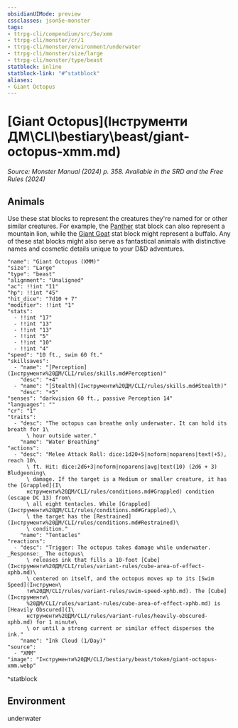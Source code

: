 ```yaml
---
obsidianUIMode: preview
cssclasses: json5e-monster
tags:
- ttrpg-cli/compendium/src/5e/xmm
- ttrpg-cli/monster/cr/1
- ttrpg-cli/monster/environment/underwater
- ttrpg-cli/monster/size/large
- ttrpg-cli/monster/type/beast
statblock: inline
statblock-link: "#^statblock"
aliases:
- Giant Octopus
---
```

# [Giant Octopus](Інструменти ДМ\CLI\bestiary\beast/giant-octopus-xmm.md)
*Source: Monster Manual (2024) p. 358. Available in the <span title='Systems Reference Document (5.2)'>SRD</span> and the Free Rules (2024)*  

## Animals

Use these stat blocks to represent the creatures they're named for or other similar creatures. For example, the [Panther](Інструменти%20ДМ/CLI/bestiary/beast/panther-xmm.md) stat block can also represent a mountain lion, while the [Giant Goat](Інструменти%20ДМ/CLI/bestiary/beast/giant-goat-xmm.md) stat block might represent a buffalo. Any of these stat blocks might also serve as fantastical animals with distinctive names and cosmetic details unique to your D&D adventures.

```statblock
"name": "Giant Octopus (XMM)"
"size": "Large"
"type": "beast"
"alignment": "Unaligned"
"ac": !!int "11"
"hp": !!int "45"
"hit_dice": "7d10 + 7"
"modifier": !!int "1"
"stats":
  - !!int "17"
  - !!int "13"
  - !!int "13"
  - !!int "5"
  - !!int "10"
  - !!int "4"
"speed": "10 ft., swim 60 ft."
"skillsaves":
  - "name": "[Perception](Інструменти%20ДМ/CLI/rules/skills.md#Perception)"
    "desc": "+4"
  - "name": "[Stealth](Інструменти%20ДМ/CLI/rules/skills.md#Stealth)"
    "desc": "+5"
"senses": "darkvision 60 ft., passive Perception 14"
"languages": ""
"cr": "1"
"traits":
  - "desc": "The octopus can breathe only underwater. It can hold its breath for 1\
      \ hour outside water."
    "name": "Water Breathing"
"actions":
  - "desc": "Melee Attack Roll: dice:1d20+5|noform|noparens|text(+5), reach 10\
      \ ft. Hit: dice:2d6+3|noform|noparens|avg|text(10) (2d6 + 3) Bludgeoning\
      \ damage. If the target is a Medium or smaller creature, it has the [Grappled](І\
      нструменти%20ДМ/CLI/rules/conditions.md#Grappled) condition (escape DC 13) from\
      \ all eight tentacles. While [Grappled](Інструменти%20ДМ/CLI/rules/conditions.md#Grappled),\
      \ the target has the [Restrained](Інструменти%20ДМ/CLI/rules/conditions.md#Restrained)\
      \ condition."
    "name": "Tentacles"
"reactions":
  - "desc": "Trigger: The octopus takes damage while underwater. _Response:_ The octopus\
      \ releases ink that fills a 10-foot [Cube](Інструменти%20ДМ/CLI/rules/variant-rules/cube-area-of-effect-xphb.md)\
      \ centered on itself, and the octopus moves up to its [Swim Speed](Інструмен\
      ти%20ДМ/CLI/rules/variant-rules/swim-speed-xphb.md). The [Cube](Інструменти\
      %20ДМ/CLI/rules/variant-rules/cube-area-of-effect-xphb.md) is [Heavily Obscured](І\
      нструменти%20ДМ/CLI/rules/variant-rules/heavily-obscured-xphb.md) for 1 minute\
      \ or until a strong current or similar effect disperses the ink."
    "name": "Ink Cloud (1/Day)"
"source":
  - "XMM"
"image": "Інструменти%20ДМ/CLI/bestiary/beast/token/giant-octopus-xmm.webp"
```
^statblock

## Environment

underwater